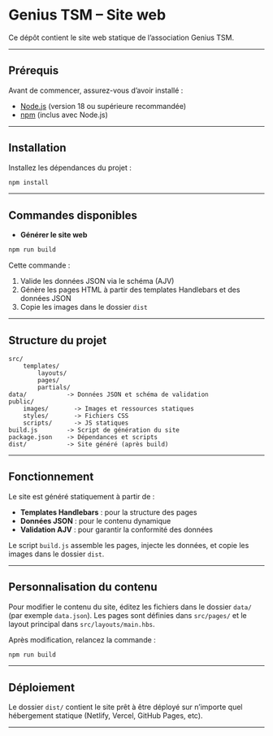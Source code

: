 
# Genius TSM – Site web

Ce dépôt contient le site web statique de l’association Genius TSM.

---

## Prérequis

Avant de commencer, assurez-vous d’avoir installé :

- [Node.js](https://nodejs.org/) (version 18 ou supérieure recommandée)
- [npm](https://www.npmjs.com/get-npm) (inclus avec Node.js)

---

## Installation

Installez les dépendances du projet :

```bash
npm install
```

---

## Commandes disponibles

- **Générer le site web**

```bash
npm run build
```

Cette commande :

1. Valide les données JSON via le schéma (AJV)
2. Génère les pages HTML à partir des templates Handlebars et des données JSON
3. Copie les images dans le dossier `dist`

---


## Structure du projet

```
src/
	templates/
		layouts/
		pages/
		partials/
data/           -> Données JSON et schéma de validation
public/
	images/       -> Images et ressources statiques
	styles/       -> Fichiers CSS
	scripts/      -> JS statiques
build.js        -> Script de génération du site
package.json    -> Dépendances et scripts
dist/           -> Site généré (après build)
```

---

## Fonctionnement

Le site est généré statiquement à partir de :

- **Templates Handlebars** : pour la structure des pages
- **Données JSON** : pour le contenu dynamique
- **Validation AJV** : pour garantir la conformité des données

Le script `build.js` assemble les pages, injecte les données, et copie les images dans le dossier `dist`.

---

## Personnalisation du contenu

Pour modifier le contenu du site, éditez les fichiers dans le dossier `data/` (par exemple `data.json`).
Les pages sont définies dans `src/pages/` et le layout principal dans `src/layouts/main.hbs`.

Après modification, relancez la commande :

```bash
npm run build
```

---

## Déploiement

Le dossier `dist/` contient le site prêt à être déployé sur n’importe quel hébergement statique (Netlify, Vercel, GitHub Pages, etc).

---
